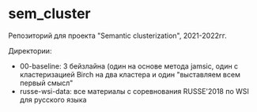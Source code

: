 # sem_cluster
Репозиторий для проекта "Semantic clusterization", 2021-2022гг.

Директории:
- 00-baseline: 3 бейзлайна (один на основе метода jamsic, один с кластеризацией Birch на два кластера и один "выставляем всем первый смысл"
- russe-wsi-data: все материалы с соревнования RUSSE'2018 по WSI для русского языка
